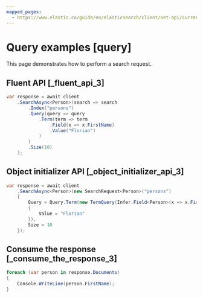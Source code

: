 ```yaml
---
mapped_pages:
  - https://www.elastic.co/guide/en/elasticsearch/client/net-api/current/query.html
---
```


# Query examples [query]

This page demonstrates how to perform a search request.


## Fluent API [_fluent_api_3]

```csharp
var response = await client
	.SearchAsync<Person>(search => search
		.Index("persons")
		.Query(query => query
			.Term(term => term
				.Field(x => x.FirstName)
				.Value("Florian")
			)
		)
		.Size(10)
	);
```


## Object initializer API [_object_initializer_api_3]

```csharp
var response = await client
	.SearchAsync<Person>(new SearchRequest<Person>("persons")
	{
		Query = Query.Term(new TermQuery(Infer.Field<Person>(x => x.FirstName))
		{
			Value = "Florian"
		}),
		Size = 10
	});
```


## Consume the response [_consume_the_response_3]

```csharp
foreach (var person in response.Documents)
{
	Console.WriteLine(person.FirstName);
}
```

